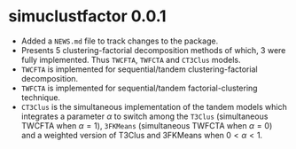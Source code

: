 # simuclustfactor 0.0.1

* Added a `NEWS.md` file to track changes to the package.
* Presents 5 clustering-factorial decomposition methods of which, 3 were fully implemented. Thus `TWCFTA`, `TWFCTA` and `CT3Clus` models.
* `TWCFTA` is implemented for sequential/tandem clustering-factorial decomposition.
* `TWFCTA` is implemented for sequential/tandem factorial-clustering technique.
* `CT3Clus` is the simultaneous implementation of the tandem models which integrates a parameter $\alpha$ to switch among the `T3Clus` (simultaneous TWCFTA when $\alpha=1$), `3FKMeans` (simultaneous TWFCTA when $\alpha=0$) and a weighted version of T3Clus and 3FKMeans when $0<\alpha<1$.
